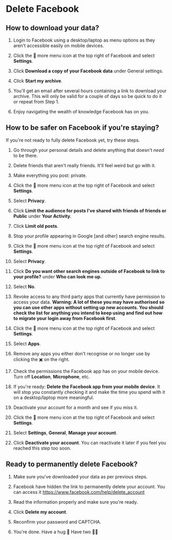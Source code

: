 # Delete Facebook

## How to download your data?

1. Login to Facebook using a desktop/laptop as menu options as they aren't accessible easily on mobile devices.

2. Click the 🔽 more menu icon at the top right of Facebook and select **Settings**.

3. Click **Download a copy of your Facebook data** under General settings.

4. Click **Start my archive**.

5. You'll get an email after several hours containing a link to download your archive. This will only be valid for a couple of days so be quick to do it or repeat from Step 1.

6. Enjoy navigating the wealth of knowledge Facebook has on you.

## How to be safer on Facebook if you're staying?

If you're not ready to fully delete Facebook yet, try these steps.

1. Go through your personal details and delete anything that doesn't *need* to be there.

2. Delete friends that aren't really friends. It'll feel weird but go with it.

3. Make everything you post: private.

  1. Click the 🔽 more menu icon at the top right of Facebook and select **Settings**.

  2. Select **Privacy**.

  3. Click **Limit the audience for posts I've shared with friends of friends or Public** under **Your Activity**.

  4. Click **Limit old posts**.

4. Stop your profile appearing in Google [and other] search engine results.

  1. Click the 🔽 more menu icon at the top right of Facebook and select **Settings**.

  2. Select **Privacy**.

  3. Click **Do you want other search engines outside of Facebook to link to your profile?** under **Who can look me up**.

  4. Select **No**.

5. Revoke access to any third party apps that currently have permission to access your data. **Warning: A lot of these you may have authorised so you can use other apps without setting up new accounts. You should check the list for anything you intend to keep using and find out how to migrate your login away from Facebook first**.

  1. Click the 🔽 more menu icon at the top right of Facebook and select **Settings**.

  2. Select **Apps**.

  3. Remove any apps you either don't recognise or no longer use by clicking the ✖️ on the right.

6. Check the permissions the Facebook app has on your mobile device. Turn off **Location**, **Microphone**, etc.

7. If you're ready: **Delete the Facebook app from your mobile device**. It will stop you constantly checking it and make the time you spend with it on a desktop/laptop more meaningful.

8. Deactivate your account for a month and see if you miss it.

  1. Click the 🔽 more menu icon at the top right of Facebook and select **Settings**.

  2. Select **Settings**, **General**, **Manage your account**.

  3. Click **Deactivate your account**. You can reactivate it later if you feel you reached this step too soon.

## Ready to permanently delete Facebook?

1. Make sure you've downloaded your data as per previous steps.

2. Facebook have hidden the link to permanently delete your account. You can access it https://www.facebook.com/help/delete_account

3. Read the information properly and make sure you're ready.

4. Click **Delete my account**.

5. Reconfirm your password and CAPTCHA.

6. You're done. Have a hug 🤗 Have two 🤗🤗
